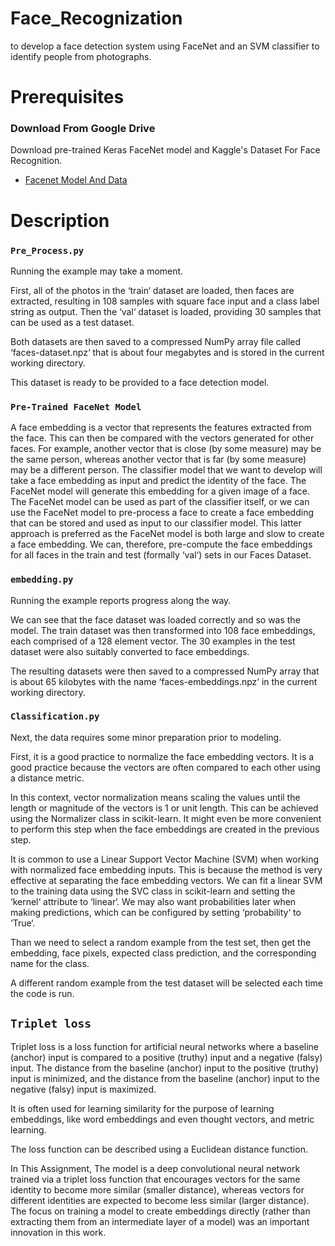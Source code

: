 # Face_Recognization
to develop a face detection system using FaceNet and an SVM classifier to identify people from photographs.


# Prerequisites

  ### Download From Google Drive
  
   Download pre-trained Keras FaceNet model and Kaggle's Dataset For Face Recognition.
         
   * [Facenet Model And Data](https://drive.google.com/open?id=1ht3M3g3ndYLKIbFcxFXe7AGTlwve33k9)
  
# Description  
  
 ### `Pre_Process.py`
 
 Running the example may take a moment.

First, all of the photos in the ‘train‘ dataset are loaded, then faces are extracted, resulting in 108 samples with square face input and a class label string as output. Then the ‘val‘ dataset is loaded, providing 30 samples that can be used as a test dataset.

Both datasets are then saved to a compressed NumPy array file called ‘faces-dataset.npz‘ that is about four megabytes and is stored in the current working directory.

This dataset is ready to be provided to a face detection model.
 
### `Pre-Trained FaceNet Model`
 
 A face embedding is a vector that represents the features extracted from the face. This can then be compared with the vectors generated for other faces. For example, another vector that is close (by some measure) may be the same person, whereas another vector that is far (by some measure) may be a different person.
The classifier model that we want to develop will take a face embedding as input and predict the identity of the face. The FaceNet model will generate this embedding for a given image of a face.
The FaceNet model can be used as part of the classifier itself, or we can use the FaceNet model to pre-process a face to create a face embedding that can be stored and used as input to our classifier model. This latter approach is preferred as the FaceNet model is both large and slow to create a face embedding.
We can, therefore, pre-compute the face embeddings for all faces in the train and test (formally ‘val‘) sets in our Faces Dataset.

 ### `embedding.py`
 
Running the example reports progress along the way.

We can see that the face dataset was loaded correctly and so was the model. The train dataset was then transformed into 108 face embeddings, each comprised of a 128 element vector. The 30 examples in the test dataset were also suitably converted to face embeddings.

The resulting datasets were then saved to a compressed NumPy array that is about 65 kilobytes with the name ‘faces-embeddings.npz‘ in the current working directory.
 
 ### `Classification.py`
 
 Next, the data requires some minor preparation prior to modeling.

First, it is a good practice to normalize the face embedding vectors. It is a good practice because the vectors are often compared to each other using a distance metric.

In this context, vector normalization means scaling the values until the length or magnitude of the vectors is 1 or unit length. This can be achieved using the Normalizer class in scikit-learn. It might even be more convenient to perform this step when the face embeddings are created in the previous step.

It is common to use a Linear Support Vector Machine (SVM) when working with normalized face embedding inputs. This is because the method is very effective at separating the face embedding vectors. We can fit a linear SVM to the training data using the SVC class in scikit-learn and setting the ‘kernel‘ attribute to ‘linear‘. We may also want probabilities later when making predictions, which can be configured by setting ‘probability‘ to ‘True‘.

Than we need to select a random example from the test set, then get the embedding, face pixels, expected class prediction, and the corresponding name for the class.
 
A different random example from the test dataset will be selected each time the code is run.



##  `Triplet loss`

Triplet loss is a loss function for artificial neural networks where a baseline (anchor) input is compared to a positive (truthy) input and a negative (falsy) input. The distance from the baseline (anchor) input to the positive (truthy) input is minimized, and the distance from the baseline (anchor) input to the negative (falsy) input is maximized.

It is often used for learning similarity for the purpose of learning embeddings, like word embeddings and even thought vectors, and metric learning.

The loss function can be described using a Euclidean distance function.

In This Assignment,
                  The model is a deep convolutional neural network trained via a triplet loss function that encourages vectors for the same identity to become more similar (smaller distance), whereas vectors for different identities are expected to become less similar (larger distance). The focus on training a model to create embeddings directly (rather than extracting them from an intermediate layer of a model) was an important innovation in this work.






         
         
    
